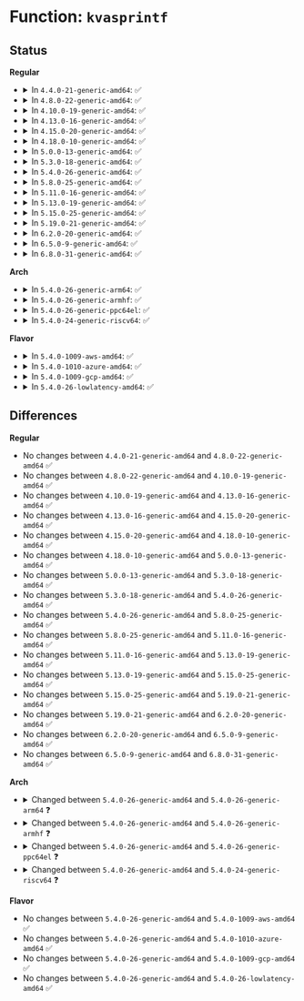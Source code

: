 # Function: <code>kvasprintf</code>

## Status
<b>Regular</b>
<ul>
<li>
<details>
<summary>In <code>4.4.0-21-generic-amd64</code>: ✅</summary>

```c
char * kvasprintf(gfp_t gfp, const char * fmt, struct __va_list_tag * ap)
```

```json
{
  "name": "kvasprintf",
  "collision_type": "Unique Global",
  "inline_type": "No",
  "funcs": [
    {
      "addr": 18446744071583009840,
      "name": "kvasprintf",
      "external": true,
      "loc": "lib/kasprintf.c:14",
      "file": "lib/kasprintf.c",
      "inline": "seen, unknown",
      "caller_inline": [],
      "caller_func": [
        "lib/kasprintf.c:kasprintf",
        "drivers/xen/xenbus/xenbus_client.c:xenbus_watch_pathfmt",
        "drivers/xen/xenbus/xenbus_xs.c:xenbus_printf"
      ]
    }
  ],
  "symbols": [
    {
      "addr": 18446744071583009840,
      "name": "kvasprintf",
      "section": ".text",
      "bind": "STB_GLOBAL",
      "size": 158
    }
  ]
}
```
</details>
</li>
<li>
<details>
<summary>In <code>4.8.0-22-generic-amd64</code>: ✅</summary>

```c
char * kvasprintf(gfp_t gfp, const char * fmt, struct __va_list_tag * ap)
```

```json
{
  "name": "kvasprintf",
  "collision_type": "Unique Global",
  "inline_type": "No",
  "funcs": [
    {
      "addr": 18446744071583300272,
      "name": "kvasprintf",
      "external": true,
      "loc": "lib/kasprintf.c:14",
      "file": "lib/kasprintf.c",
      "inline": "seen, unknown",
      "caller_inline": [],
      "caller_func": [
        "lib/kasprintf.c:kasprintf",
        "lib/kasprintf.c:kvasprintf_const",
        "drivers/xen/xenbus/xenbus_client.c:xenbus_watch_pathfmt",
        "drivers/xen/xenbus/xenbus_xs.c:xenbus_printf"
      ]
    }
  ],
  "symbols": [
    {
      "addr": 18446744071583300272,
      "name": "kvasprintf",
      "section": ".text",
      "bind": "STB_GLOBAL",
      "size": 205
    }
  ]
}
```
</details>
</li>
<li>
<details>
<summary>In <code>4.10.0-19-generic-amd64</code>: ✅</summary>

```c
char * kvasprintf(gfp_t gfp, const char * fmt, struct __va_list_tag * ap)
```

```json
{
  "name": "kvasprintf",
  "collision_type": "Unique Global",
  "inline_type": "No",
  "funcs": [
    {
      "addr": 18446744071583419312,
      "name": "kvasprintf",
      "external": true,
      "loc": "lib/kasprintf.c:14",
      "file": "lib/kasprintf.c",
      "inline": "seen, unknown",
      "caller_inline": [],
      "caller_func": [
        "lib/kasprintf.c:kasprintf",
        "lib/kasprintf.c:kvasprintf_const",
        "drivers/xen/xenbus/xenbus_client.c:xenbus_watch_pathfmt",
        "drivers/xen/xenbus/xenbus_xs.c:xenbus_printf"
      ]
    }
  ],
  "symbols": [
    {
      "addr": 18446744071583419312,
      "name": "kvasprintf",
      "section": ".text",
      "bind": "STB_GLOBAL",
      "size": 205
    }
  ]
}
```
</details>
</li>
<li>
<details>
<summary>In <code>4.13.0-16-generic-amd64</code>: ✅</summary>

```c
char * kvasprintf(gfp_t gfp, const char * fmt, struct __va_list_tag * ap)
```

```json
{
  "name": "kvasprintf",
  "collision_type": "Unique Global",
  "inline_type": "No",
  "funcs": [
    {
      "addr": 18446744071583440368,
      "name": "kvasprintf",
      "external": true,
      "loc": "lib/kasprintf.c:14",
      "file": "lib/kasprintf.c",
      "inline": "seen, unknown",
      "caller_inline": [],
      "caller_func": [
        "lib/kasprintf.c:kasprintf",
        "lib/kasprintf.c:kvasprintf_const",
        "drivers/pci/irq.c:pci_request_irq",
        "drivers/xen/xenbus/xenbus_client.c:xenbus_watch_pathfmt",
        "drivers/xen/xenbus/xenbus_xs.c:xenbus_printf"
      ]
    }
  ],
  "symbols": [
    {
      "addr": 18446744071583440368,
      "name": "kvasprintf",
      "section": ".text",
      "bind": "STB_GLOBAL",
      "size": 194
    }
  ]
}
```
</details>
</li>
<li>
<details>
<summary>In <code>4.15.0-20-generic-amd64</code>: ✅</summary>

```c
char * kvasprintf(gfp_t gfp, const char * fmt, struct __va_list_tag * ap)
```

```json
{
  "name": "kvasprintf",
  "collision_type": "Unique Global",
  "inline_type": "No",
  "funcs": [
    {
      "addr": 18446744071583620304,
      "name": "kvasprintf",
      "external": true,
      "loc": "lib/kasprintf.c:15",
      "file": "lib/kasprintf.c",
      "inline": "seen, unknown",
      "caller_inline": [],
      "caller_func": [
        "lib/kasprintf.c:kasprintf",
        "lib/kasprintf.c:kvasprintf_const",
        "drivers/pci/irq.c:pci_request_irq",
        "drivers/xen/xenbus/xenbus_client.c:xenbus_watch_pathfmt",
        "drivers/xen/xenbus/xenbus_xs.c:xenbus_printf"
      ]
    }
  ],
  "symbols": [
    {
      "addr": 18446744071583620304,
      "name": "kvasprintf",
      "section": ".text",
      "bind": "STB_GLOBAL",
      "size": 194
    }
  ]
}
```
</details>
</li>
<li>
<details>
<summary>In <code>4.18.0-10-generic-amd64</code>: ✅</summary>

```c
char * kvasprintf(gfp_t gfp, const char * fmt, struct __va_list_tag * ap)
```

```json
{
  "name": "kvasprintf",
  "collision_type": "Unique Global",
  "inline_type": "No",
  "funcs": [
    {
      "addr": 18446744071583836752,
      "name": "kvasprintf",
      "external": true,
      "loc": "lib/kasprintf.c:15",
      "file": "lib/kasprintf.c",
      "inline": "seen, unknown",
      "caller_inline": [],
      "caller_func": [
        "lib/kasprintf.c:kasprintf",
        "lib/kasprintf.c:kvasprintf_const",
        "drivers/pci/irq.c:pci_request_irq",
        "drivers/xen/xenbus/xenbus_client.c:xenbus_watch_pathfmt",
        "drivers/xen/xenbus/xenbus_xs.c:xenbus_printf"
      ]
    }
  ],
  "symbols": [
    {
      "addr": 18446744071583836752,
      "name": "kvasprintf",
      "section": ".text",
      "bind": "STB_GLOBAL",
      "size": 194
    }
  ]
}
```
</details>
</li>
<li>
<details>
<summary>In <code>5.0.0-13-generic-amd64</code>: ✅</summary>

```c
char * kvasprintf(gfp_t gfp, const char * fmt, struct __va_list_tag * ap)
```

```json
{
  "name": "kvasprintf",
  "collision_type": "Unique Global",
  "inline_type": "No",
  "funcs": [
    {
      "addr": 18446744071583920384,
      "name": "kvasprintf",
      "external": true,
      "loc": "lib/kasprintf.c:15",
      "file": "lib/kasprintf.c",
      "inline": "seen, unknown",
      "caller_inline": [],
      "caller_func": [
        "fs/configfs/item.c:config_item_set_name",
        "lib/kasprintf.c:kasprintf",
        "lib/kasprintf.c:kvasprintf_const",
        "drivers/pci/irq.c:pci_request_irq",
        "drivers/xen/xenbus/xenbus_client.c:xenbus_watch_pathfmt",
        "drivers/xen/xenbus/xenbus_xs.c:xenbus_printf"
      ]
    }
  ],
  "symbols": [
    {
      "addr": 18446744071583920384,
      "name": "kvasprintf",
      "section": ".text",
      "bind": "STB_GLOBAL",
      "size": 194
    }
  ]
}
```
</details>
</li>
<li>
<details>
<summary>In <code>5.3.0-18-generic-amd64</code>: ✅</summary>

```c
char * kvasprintf(gfp_t gfp, const char * fmt, struct __va_list_tag * ap)
```

```json
{
  "name": "kvasprintf",
  "collision_type": "Unique Global",
  "inline_type": "No",
  "funcs": [
    {
      "addr": 18446744071584100192,
      "name": "kvasprintf",
      "external": true,
      "loc": "lib/kasprintf.c:15",
      "file": "lib/kasprintf.c",
      "inline": "seen, unknown",
      "caller_inline": [],
      "caller_func": [
        "fs/fs_context.c:logfc",
        "fs/configfs/item.c:config_item_set_name",
        "lib/kasprintf.c:kasprintf",
        "lib/kasprintf.c:kvasprintf_const",
        "drivers/pci/irq.c:pci_request_irq",
        "drivers/xen/xenbus/xenbus_client.c:xenbus_watch_pathfmt",
        "drivers/xen/xenbus/xenbus_xs.c:xenbus_printf"
      ]
    }
  ],
  "symbols": [
    {
      "addr": 18446744071584100192,
      "name": "kvasprintf",
      "section": ".text",
      "bind": "STB_GLOBAL",
      "size": 193
    }
  ]
}
```
</details>
</li>
<li>
<details>
<summary>In <code>5.4.0-26-generic-amd64</code>: ✅</summary>

```c
char * kvasprintf(gfp_t gfp, const char * fmt, struct __va_list_tag * ap)
```

```json
{
  "name": "kvasprintf",
  "collision_type": "Unique Global",
  "inline_type": "No",
  "funcs": [
    {
      "addr": 18446744071584222976,
      "name": "kvasprintf",
      "external": true,
      "loc": "lib/kasprintf.c:15",
      "file": "lib/kasprintf.c",
      "inline": "seen, unknown",
      "caller_inline": [],
      "caller_func": [
        "fs/fs_context.c:logfc",
        "fs/configfs/item.c:config_item_set_name",
        "lib/kasprintf.c:kasprintf",
        "lib/kasprintf.c:kvasprintf_const",
        "drivers/pci/irq.c:pci_request_irq",
        "drivers/xen/xenbus/xenbus_client.c:xenbus_watch_pathfmt",
        "drivers/xen/xenbus/xenbus_xs.c:xenbus_printf"
      ]
    }
  ],
  "symbols": [
    {
      "addr": 18446744071584222976,
      "name": "kvasprintf",
      "section": ".text",
      "bind": "STB_GLOBAL",
      "size": 193
    }
  ]
}
```
</details>
</li>
<li>
<details>
<summary>In <code>5.8.0-25-generic-amd64</code>: ✅</summary>

```c
char * kvasprintf(gfp_t gfp, const char * fmt, struct __va_list_tag * ap)
```

```json
{
  "name": "kvasprintf",
  "collision_type": "Unique Global",
  "inline_type": "No",
  "funcs": [
    {
      "addr": 18446744071584629008,
      "name": "kvasprintf",
      "external": true,
      "loc": "lib/kasprintf.c:15",
      "file": "lib/kasprintf.c",
      "inline": "seen, unknown",
      "caller_inline": [],
      "caller_func": [
        "fs/configfs/item.c:config_item_set_name",
        "lib/kasprintf.c:kasprintf",
        "lib/kasprintf.c:kvasprintf_const",
        "drivers/pci/irq.c:pci_request_irq",
        "drivers/xen/xenbus/xenbus_client.c:xenbus_watch_pathfmt",
        "drivers/xen/xenbus/xenbus_xs.c:xenbus_printf"
      ]
    }
  ],
  "symbols": [
    {
      "addr": 18446744071584629008,
      "name": "kvasprintf",
      "section": ".text",
      "bind": "STB_GLOBAL",
      "size": 191
    }
  ]
}
```
</details>
</li>
<li>
<details>
<summary>In <code>5.11.0-16-generic-amd64</code>: ✅</summary>

```c
char * kvasprintf(gfp_t gfp, const char * fmt, struct __va_list_tag * ap)
```

```json
{
  "name": "kvasprintf",
  "collision_type": "Unique Global",
  "inline_type": "No",
  "funcs": [
    {
      "addr": 18446744071584748064,
      "name": "kvasprintf",
      "external": true,
      "loc": "lib/kasprintf.c:15",
      "file": "lib/kasprintf.c",
      "inline": "seen, unknown",
      "caller_inline": [],
      "caller_func": [
        "fs/configfs/item.c:config_item_set_name",
        "lib/kasprintf.c:kasprintf",
        "lib/kasprintf.c:kvasprintf_const",
        "drivers/pci/irq.c:pci_request_irq",
        "drivers/xen/xenbus/xenbus_client.c:xenbus_watch_pathfmt",
        "drivers/xen/xenbus/xenbus_xs.c:xenbus_printf"
      ]
    }
  ],
  "symbols": [
    {
      "addr": 18446744071584748064,
      "name": "kvasprintf",
      "section": ".text",
      "bind": "STB_GLOBAL",
      "size": 191
    }
  ]
}
```
</details>
</li>
<li>
<details>
<summary>In <code>5.13.0-19-generic-amd64</code>: ✅</summary>

```c
char * kvasprintf(gfp_t gfp, const char * fmt, struct __va_list_tag * ap)
```

```json
{
  "name": "kvasprintf",
  "collision_type": "Unique Global",
  "inline_type": "No",
  "funcs": [
    {
      "addr": 18446744071584776400,
      "name": "kvasprintf",
      "external": true,
      "loc": "lib/kasprintf.c:15",
      "file": "lib/kasprintf.c",
      "inline": "seen, unknown",
      "caller_inline": [],
      "caller_func": [
        "fs/configfs/item.c:config_item_set_name",
        "lib/kasprintf.c:kasprintf",
        "lib/kasprintf.c:kvasprintf_const",
        "drivers/pci/irq.c:pci_request_irq",
        "drivers/xen/xenbus/xenbus_client.c:xenbus_watch_pathfmt",
        "drivers/xen/xenbus/xenbus_xs.c:xenbus_printf"
      ]
    }
  ],
  "symbols": [
    {
      "addr": 18446744071584776400,
      "name": "kvasprintf",
      "section": ".text",
      "bind": "STB_GLOBAL",
      "size": 191
    }
  ]
}
```
</details>
</li>
<li>
<details>
<summary>In <code>5.15.0-25-generic-amd64</code>: ✅</summary>

```c
char * kvasprintf(gfp_t gfp, const char * fmt, struct __va_list_tag * ap)
```

```json
{
  "name": "kvasprintf",
  "collision_type": "Unique Global",
  "inline_type": "No",
  "funcs": [
    {
      "addr": 18446744071585206416,
      "name": "kvasprintf",
      "external": true,
      "loc": "lib/kasprintf.c:15",
      "file": "lib/kasprintf.c",
      "inline": "seen, unknown",
      "caller_inline": [],
      "caller_func": [
        "fs/configfs/item.c:config_item_set_name",
        "lib/kasprintf.c:kasprintf",
        "lib/kasprintf.c:kvasprintf_const",
        "drivers/pci/irq.c:pci_request_irq",
        "drivers/xen/xenbus/xenbus_client.c:xenbus_watch_pathfmt",
        "drivers/xen/xenbus/xenbus_xs.c:xenbus_printf"
      ]
    }
  ],
  "symbols": [
    {
      "addr": 18446744071585206416,
      "name": "kvasprintf",
      "section": ".text",
      "bind": "STB_GLOBAL",
      "size": 191
    }
  ]
}
```
</details>
</li>
<li>
<details>
<summary>In <code>5.19.0-21-generic-amd64</code>: ✅</summary>

```c
char * kvasprintf(gfp_t gfp, const char * fmt, struct __va_list_tag * ap)
```

```json
{
  "name": "kvasprintf",
  "collision_type": "Unique Global",
  "inline_type": "No",
  "funcs": [
    {
      "addr": 18446744071586042016,
      "name": "kvasprintf",
      "external": true,
      "loc": "lib/kasprintf.c:15",
      "file": "lib/kasprintf.c",
      "inline": "seen, unknown",
      "caller_inline": [],
      "caller_func": [
        "kernel/kthread.c:__kthread_create_on_node",
        "fs/configfs/item.c:config_item_set_name",
        "lib/kasprintf.c:kasprintf",
        "lib/kasprintf.c:kvasprintf_const",
        "drivers/pci/irq.c:pci_request_irq",
        "drivers/xen/xenbus/xenbus_client.c:xenbus_watch_pathfmt",
        "drivers/xen/xenbus/xenbus_xs.c:xenbus_printf"
      ]
    }
  ],
  "symbols": [
    {
      "addr": 18446744071586042016,
      "name": "kvasprintf",
      "section": ".text",
      "bind": "STB_GLOBAL",
      "size": 204
    }
  ]
}
```
</details>
</li>
<li>
<details>
<summary>In <code>6.2.0-20-generic-amd64</code>: ✅</summary>

```c
char * kvasprintf(gfp_t gfp, const char * fmt, struct __va_list_tag * ap)
```

```json
{
  "name": "kvasprintf",
  "collision_type": "Unique Global",
  "inline_type": "No",
  "funcs": [
    {
      "addr": 18446744071587024608,
      "name": "kvasprintf",
      "external": true,
      "loc": "lib/kasprintf.c:15",
      "file": "lib/kasprintf.c",
      "inline": "seen, unknown",
      "caller_inline": [],
      "caller_func": [
        "kernel/kthread.c:__kthread_create_on_node",
        "fs/configfs/item.c:config_item_set_name",
        "lib/kasprintf.c:kasprintf",
        "lib/kasprintf.c:kvasprintf_const",
        "drivers/pci/irq.c:pci_request_irq",
        "drivers/xen/xenbus/xenbus_client.c:xenbus_watch_pathfmt",
        "drivers/xen/xenbus/xenbus_xs.c:xenbus_printf"
      ]
    }
  ],
  "symbols": [
    {
      "addr": 18446744071587024608,
      "name": "kvasprintf",
      "section": ".text",
      "bind": "STB_GLOBAL",
      "size": 209
    }
  ]
}
```
</details>
</li>
<li>
<details>
<summary>In <code>6.5.0-9-generic-amd64</code>: ✅</summary>

```c
char * kvasprintf(gfp_t gfp, const char * fmt, struct __va_list_tag * ap)
```

```json
{
  "name": "kvasprintf",
  "collision_type": "Unique Global",
  "inline_type": "No",
  "funcs": [
    {
      "addr": 18446744071587279600,
      "name": "kvasprintf",
      "external": true,
      "loc": "lib/kasprintf.c:15",
      "file": "lib/kasprintf.c",
      "inline": "seen, unknown",
      "caller_inline": [],
      "caller_func": [
        "kernel/kthread.c:__kthread_create_on_node",
        "fs/configfs/item.c:config_item_set_name",
        "lib/kasprintf.c:kasprintf",
        "lib/kasprintf.c:kvasprintf_const",
        "drivers/pci/irq.c:pci_request_irq",
        "drivers/xen/xenbus/xenbus_client.c:xenbus_watch_pathfmt",
        "drivers/xen/xenbus/xenbus_xs.c:xenbus_printf"
      ]
    }
  ],
  "symbols": [
    {
      "addr": 18446744071587279600,
      "name": "kvasprintf",
      "section": ".text",
      "bind": "STB_GLOBAL",
      "size": 209
    }
  ]
}
```
</details>
</li>
<li>
<details>
<summary>In <code>6.8.0-31-generic-amd64</code>: ✅</summary>

```c
char * kvasprintf(gfp_t gfp, const char * fmt, struct __va_list_tag * ap)
```

```json
{
  "name": "kvasprintf",
  "collision_type": "Unique Global",
  "inline_type": "No",
  "funcs": [
    {
      "addr": 18446744071587568336,
      "name": "kvasprintf",
      "external": true,
      "loc": "lib/kasprintf.c:15",
      "file": "lib/kasprintf.c",
      "inline": "seen, unknown",
      "caller_inline": [],
      "caller_func": [
        "kernel/kthread.c:__kthread_create_on_node",
        "fs/configfs/item.c:config_item_set_name",
        "lib/kasprintf.c:kasprintf",
        "lib/kasprintf.c:kvasprintf_const",
        "drivers/pci/irq.c:pci_request_irq",
        "drivers/xen/xenbus/xenbus_client.c:xenbus_watch_pathfmt",
        "drivers/xen/xenbus/xenbus_xs.c:xenbus_printf",
        "drivers/gpu/drm/drm_crtc.c:__drm_crtc_init_with_planes",
        "drivers/gpu/drm/drm_encoder.c:__drm_encoder_init",
        "drivers/gpu/drm/drm_plane.c:__drm_universal_plane_init"
      ]
    }
  ],
  "symbols": [
    {
      "addr": 18446744071587568336,
      "name": "kvasprintf",
      "section": ".text",
      "bind": "STB_GLOBAL",
      "size": 209
    }
  ]
}
```
</details>
</li>
</ul>
<b>Arch</b>
<ul>
<li>
<details>
<summary>In <code>5.4.0-26-generic-arm64</code>: ✅</summary>

```c
char * kvasprintf(gfp_t gfp, const char * fmt, va_list ap)
```

```json
{
  "name": "kvasprintf",
  "collision_type": "Unique Global",
  "inline_type": "No",
  "funcs": [
    {
      "addr": 18446603336496096568,
      "name": "kvasprintf",
      "external": true,
      "loc": "lib/kasprintf.c:15",
      "file": "lib/kasprintf.c",
      "inline": "seen, unknown",
      "caller_inline": [],
      "caller_func": [
        "fs/fs_context.c:logfc",
        "fs/configfs/item.c:config_item_set_name",
        "lib/kasprintf.c:kasprintf",
        "lib/kasprintf.c:kvasprintf_const",
        "drivers/pci/irq.c:pci_request_irq",
        "drivers/xen/xenbus/xenbus_client.c:xenbus_watch_pathfmt",
        "drivers/xen/xenbus/xenbus_xs.c:xenbus_printf"
      ]
    }
  ],
  "symbols": [
    {
      "addr": 18446603336496096568,
      "name": "kvasprintf",
      "section": ".text",
      "bind": "STB_GLOBAL",
      "size": 244
    }
  ]
}
```
</details>
</li>
<li>
<details>
<summary>In <code>5.4.0-26-generic-armhf</code>: ✅</summary>

```c
char * kvasprintf(gfp_t gfp, const char * fmt, va_list ap)
```

```json
{
  "name": "kvasprintf",
  "collision_type": "Unique Global",
  "inline_type": "No",
  "funcs": [
    {
      "addr": 3229423496,
      "name": "kvasprintf",
      "external": true,
      "loc": "lib/kasprintf.c:15",
      "file": "lib/kasprintf.c",
      "inline": "seen, unknown",
      "caller_inline": [],
      "caller_func": [
        "fs/fs_context.c:logfc",
        "fs/configfs/item.c:config_item_set_name",
        "lib/kasprintf.c:kasprintf",
        "lib/kasprintf.c:kvasprintf_const",
        "drivers/pci/irq.c:pci_request_irq"
      ]
    }
  ],
  "symbols": [
    {
      "addr": 3229423496,
      "name": "kvasprintf",
      "section": ".text",
      "bind": "STB_GLOBAL",
      "size": 216
    }
  ]
}
```
</details>
</li>
<li>
<details>
<summary>In <code>5.4.0-26-generic-ppc64el</code>: ✅</summary>

```c
char * kvasprintf(gfp_t gfp, const char * fmt, va_list ap)
```

```json
{
  "name": "kvasprintf",
  "collision_type": "Unique Global",
  "inline_type": "No",
  "funcs": [
    {
      "addr": 13835058055290340656,
      "name": "kvasprintf",
      "external": true,
      "loc": "lib/kasprintf.c:15",
      "file": "lib/kasprintf.c",
      "inline": "seen, unknown",
      "caller_inline": [],
      "caller_func": [
        "fs/fs_context.c:logfc",
        "fs/configfs/item.c:config_item_set_name",
        "lib/kasprintf.c:kasprintf",
        "lib/kasprintf.c:kvasprintf_const",
        "drivers/pci/irq.c:pci_request_irq"
      ]
    }
  ],
  "symbols": [
    {
      "addr": 13835058055290340656,
      "name": "kvasprintf",
      "section": ".text",
      "bind": "STB_GLOBAL",
      "size": 224
    }
  ]
}
```
</details>
</li>
<li>
<details>
<summary>In <code>5.4.0-24-generic-riscv64</code>: ✅</summary>

```c
char * kvasprintf(gfp_t gfp, const char * fmt, va_list ap)
```

```json
{
  "name": "kvasprintf",
  "collision_type": "Unique Global",
  "inline_type": "No",
  "funcs": [
    {
      "addr": 18446743936275165048,
      "name": "kvasprintf",
      "external": true,
      "loc": "lib/kasprintf.c:15",
      "file": "lib/kasprintf.c",
      "inline": "seen, unknown",
      "caller_inline": [],
      "caller_func": [
        "fs/fs_context.c:logfc",
        "fs/configfs/item.c:config_item_set_name",
        "lib/kasprintf.c:kasprintf",
        "lib/kasprintf.c:kvasprintf_const",
        "drivers/pci/irq.c:pci_request_irq"
      ]
    }
  ],
  "symbols": [
    {
      "addr": 18446743936275165048,
      "name": "kvasprintf",
      "section": ".text",
      "bind": "STB_GLOBAL",
      "size": 142
    }
  ]
}
```
</details>
</li>
</ul>
<b>Flavor</b>
<ul>
<li>
<details>
<summary>In <code>5.4.0-1009-aws-amd64</code>: ✅</summary>

```c
char * kvasprintf(gfp_t gfp, const char * fmt, struct __va_list_tag * ap)
```

```json
{
  "name": "kvasprintf",
  "collision_type": "Unique Global",
  "inline_type": "No",
  "funcs": [
    {
      "addr": 18446744071584191712,
      "name": "kvasprintf",
      "external": true,
      "loc": "lib/kasprintf.c:15",
      "file": "lib/kasprintf.c",
      "inline": "seen, unknown",
      "caller_inline": [],
      "caller_func": [
        "fs/fs_context.c:logfc",
        "fs/configfs/item.c:config_item_set_name",
        "lib/kasprintf.c:kasprintf",
        "lib/kasprintf.c:kvasprintf_const",
        "drivers/pci/irq.c:pci_request_irq",
        "drivers/xen/xenbus/xenbus_client.c:xenbus_watch_pathfmt",
        "drivers/xen/xenbus/xenbus_xs.c:xenbus_printf"
      ]
    }
  ],
  "symbols": [
    {
      "addr": 18446744071584191712,
      "name": "kvasprintf",
      "section": ".text",
      "bind": "STB_GLOBAL",
      "size": 193
    }
  ]
}
```
</details>
</li>
<li>
<details>
<summary>In <code>5.4.0-1010-azure-amd64</code>: ✅</summary>

```c
char * kvasprintf(gfp_t gfp, const char * fmt, struct __va_list_tag * ap)
```

```json
{
  "name": "kvasprintf",
  "collision_type": "Unique Global",
  "inline_type": "No",
  "funcs": [
    {
      "addr": 18446744071584126928,
      "name": "kvasprintf",
      "external": true,
      "loc": "lib/kasprintf.c:15",
      "file": "lib/kasprintf.c",
      "inline": "seen, unknown",
      "caller_inline": [],
      "caller_func": [
        "fs/fs_context.c:logfc",
        "fs/configfs/item.c:config_item_set_name",
        "lib/kasprintf.c:kasprintf",
        "lib/kasprintf.c:kvasprintf_const",
        "drivers/pci/irq.c:pci_request_irq"
      ]
    }
  ],
  "symbols": [
    {
      "addr": 18446744071584126928,
      "name": "kvasprintf",
      "section": ".text",
      "bind": "STB_GLOBAL",
      "size": 193
    }
  ]
}
```
</details>
</li>
<li>
<details>
<summary>In <code>5.4.0-1009-gcp-amd64</code>: ✅</summary>

```c
char * kvasprintf(gfp_t gfp, const char * fmt, struct __va_list_tag * ap)
```

```json
{
  "name": "kvasprintf",
  "collision_type": "Unique Global",
  "inline_type": "No",
  "funcs": [
    {
      "addr": 18446744071584175472,
      "name": "kvasprintf",
      "external": true,
      "loc": "lib/kasprintf.c:15",
      "file": "lib/kasprintf.c",
      "inline": "seen, unknown",
      "caller_inline": [],
      "caller_func": [
        "fs/fs_context.c:logfc",
        "fs/configfs/item.c:config_item_set_name",
        "lib/kasprintf.c:kasprintf",
        "lib/kasprintf.c:kvasprintf_const",
        "drivers/pci/irq.c:pci_request_irq",
        "drivers/xen/xenbus/xenbus_client.c:xenbus_watch_pathfmt",
        "drivers/xen/xenbus/xenbus_xs.c:xenbus_printf"
      ]
    }
  ],
  "symbols": [
    {
      "addr": 18446744071584175472,
      "name": "kvasprintf",
      "section": ".text",
      "bind": "STB_GLOBAL",
      "size": 193
    }
  ]
}
```
</details>
</li>
<li>
<details>
<summary>In <code>5.4.0-26-lowlatency-amd64</code>: ✅</summary>

```c
char * kvasprintf(gfp_t gfp, const char * fmt, struct __va_list_tag * ap)
```

```json
{
  "name": "kvasprintf",
  "collision_type": "Unique Global",
  "inline_type": "No",
  "funcs": [
    {
      "addr": 18446744071584279808,
      "name": "kvasprintf",
      "external": true,
      "loc": "lib/kasprintf.c:15",
      "file": "lib/kasprintf.c",
      "inline": "seen, unknown",
      "caller_inline": [],
      "caller_func": [
        "fs/fs_context.c:logfc",
        "fs/configfs/item.c:config_item_set_name",
        "lib/kasprintf.c:kasprintf",
        "lib/kasprintf.c:kvasprintf_const",
        "drivers/pci/irq.c:pci_request_irq",
        "drivers/xen/xenbus/xenbus_client.c:xenbus_watch_pathfmt",
        "drivers/xen/xenbus/xenbus_xs.c:xenbus_printf"
      ]
    }
  ],
  "symbols": [
    {
      "addr": 18446744071584279808,
      "name": "kvasprintf",
      "section": ".text",
      "bind": "STB_GLOBAL",
      "size": 193
    }
  ]
}
```
</details>
</li>
</ul>

## Differences
<b>Regular</b>
<ul>
<li>
No changes between <code>4.4.0-21-generic-amd64</code> and <code>4.8.0-22-generic-amd64</code> ✅
</li>
<li>
No changes between <code>4.8.0-22-generic-amd64</code> and <code>4.10.0-19-generic-amd64</code> ✅
</li>
<li>
No changes between <code>4.10.0-19-generic-amd64</code> and <code>4.13.0-16-generic-amd64</code> ✅
</li>
<li>
No changes between <code>4.13.0-16-generic-amd64</code> and <code>4.15.0-20-generic-amd64</code> ✅
</li>
<li>
No changes between <code>4.15.0-20-generic-amd64</code> and <code>4.18.0-10-generic-amd64</code> ✅
</li>
<li>
No changes between <code>4.18.0-10-generic-amd64</code> and <code>5.0.0-13-generic-amd64</code> ✅
</li>
<li>
No changes between <code>5.0.0-13-generic-amd64</code> and <code>5.3.0-18-generic-amd64</code> ✅
</li>
<li>
No changes between <code>5.3.0-18-generic-amd64</code> and <code>5.4.0-26-generic-amd64</code> ✅
</li>
<li>
No changes between <code>5.4.0-26-generic-amd64</code> and <code>5.8.0-25-generic-amd64</code> ✅
</li>
<li>
No changes between <code>5.8.0-25-generic-amd64</code> and <code>5.11.0-16-generic-amd64</code> ✅
</li>
<li>
No changes between <code>5.11.0-16-generic-amd64</code> and <code>5.13.0-19-generic-amd64</code> ✅
</li>
<li>
No changes between <code>5.13.0-19-generic-amd64</code> and <code>5.15.0-25-generic-amd64</code> ✅
</li>
<li>
No changes between <code>5.15.0-25-generic-amd64</code> and <code>5.19.0-21-generic-amd64</code> ✅
</li>
<li>
No changes between <code>5.19.0-21-generic-amd64</code> and <code>6.2.0-20-generic-amd64</code> ✅
</li>
<li>
No changes between <code>6.2.0-20-generic-amd64</code> and <code>6.5.0-9-generic-amd64</code> ✅
</li>
<li>
No changes between <code>6.5.0-9-generic-amd64</code> and <code>6.8.0-31-generic-amd64</code> ✅
</li>
</ul>
<b>Arch</b>
<ul>
<li>
<details>
<summary>Changed between <code>5.4.0-26-generic-amd64</code> and <code>5.4.0-26-generic-arm64</code> ❓</summary>
<ul>
<li>
<b>Param type changed. </b>
<code>struct __va_list_tag * ap</code> ➡️ <code>va_list ap</code>
</li>
</ul>
</details>
</li>
<li>
<details>
<summary>Changed between <code>5.4.0-26-generic-amd64</code> and <code>5.4.0-26-generic-armhf</code> ❓</summary>
<ul>
<li>
<b>Param type changed. </b>
<code>struct __va_list_tag * ap</code> ➡️ <code>va_list ap</code>
</li>
</ul>
</details>
</li>
<li>
<details>
<summary>Changed between <code>5.4.0-26-generic-amd64</code> and <code>5.4.0-26-generic-ppc64el</code> ❓</summary>
<ul>
<li>
<b>Param type changed. </b>
<code>struct __va_list_tag * ap</code> ➡️ <code>va_list ap</code>
</li>
</ul>
</details>
</li>
<li>
<details>
<summary>Changed between <code>5.4.0-26-generic-amd64</code> and <code>5.4.0-24-generic-riscv64</code> ❓</summary>
<ul>
<li>
<b>Param type changed. </b>
<code>struct __va_list_tag * ap</code> ➡️ <code>va_list ap</code>
</li>
</ul>
</details>
</li>
</ul>
<b>Flavor</b>
<ul>
<li>
No changes between <code>5.4.0-26-generic-amd64</code> and <code>5.4.0-1009-aws-amd64</code> ✅
</li>
<li>
No changes between <code>5.4.0-26-generic-amd64</code> and <code>5.4.0-1010-azure-amd64</code> ✅
</li>
<li>
No changes between <code>5.4.0-26-generic-amd64</code> and <code>5.4.0-1009-gcp-amd64</code> ✅
</li>
<li>
No changes between <code>5.4.0-26-generic-amd64</code> and <code>5.4.0-26-lowlatency-amd64</code> ✅
</li>
</ul>
